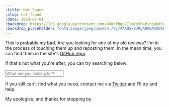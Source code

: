 ```yaml
---
:title: Not Found
:slug: not-found
:date: 2014-07-01
:backdrop: https://lh3.googleusercontent.com/XOmRfhgp7IlmYs5h4Mino9OmSVXp9QEUeSxK9A1RNVSXx0kv6vYk3YqR2k-rLrTdnGlLrPErZcNz=w1000-l75-rj
:backdrop_placeholder: "data:image/jpeg;base64,/9j/4AAQSkZJRgABAQAAAQABAAD/2wCEACgcHiMeGSgjISMtKygwPGRBPDc3PHtYXUlkkYCZlo+AjIqgtObDoKrarX6AyP/L2u71////j8H///Pu/+b98+wBKy0tPDU8dkFBdviljKX4+Oz4+Pj4+Pj4+Pj4+Pj4+Oz4+Pj4+Pj4+Pjs+Oz4+Pj4+Pj47Ozs7Pj4+Ozs7Oz47P/AABEIAAsAFAMBIgACEQEDEQH/xAAYAAACAwAAAAAAAAAAAAAAAAABBAADBf/EAB8QAQACAgAHAAAAAAAAAAAAAAEAAgMSESIxUVJxkf/EABUBAQEAAAAAAAAAAAAAAAAAAAEA/8QAFREBAQAAAAAAAAAAAAAAAAAAABH/2gAMAwEAAhEDEQA/AMYF6Cw6W8X5Lb5LFdR4V7EJnyUtXW6coRBeSM3d7bWBfUkoq//Z"
---
```

This is probably my bad. Are you looking for one of my old reviews? I'm in the process of touching them up
and reposting them. In the mean time, you can find them in the site's <a href="https://github.com/fshowalter/movielog/tree/master/drafts">GitHub repo</a>.

If that's not what you're after, you can try searching below:
<div class="not_found-search">
  <form action="https://www.google.com/search" accept-charset="UTF-8" method="get">
    <input type="hidden" name="q" value="site:www.franksmovielog.com">
    <input type="text" name="q" placeholder="What are you looking for?" class="not_found-search_input">
  </form>
</div>

If you still can't find what you need, contact me via <a href="http://twitter.com/FranksMovieLog">Twitter</a> and I'll try and help.

My apologies, and thanks for stopping by.
